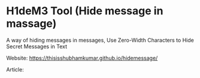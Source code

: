 # H1deM3 Tool (Hide message in massage)

A way of hiding messages in messages, Use Zero-Width Characters to Hide Secret Messages in Text

Website: https://thisisshubhamkumar.github.io/hidemessage/

Article:  
